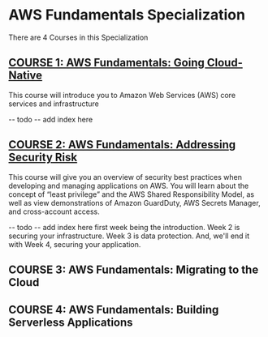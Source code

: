 # AWS Fundamentals Specialization
There are 4 Courses in this Specialization

## [COURSE 1: AWS Fundamentals: Going Cloud-Native](https://github.com/satishgunjal/AWS_Fundamentals_Specialization/tree/master/Course%201:%20Going%20Cloud%20Native)
This course will introduce you to Amazon Web Services (AWS) core services and infrastructure

-- todo -- add index here

## [COURSE 2: AWS Fundamentals: Addressing Security Risk](https://github.com/satishgunjal/AWS_Fundamentals_Specialization/tree/master/Course%202:%20Addressing%20Security%20Risk/README.md)
This course will give you an overview of security best practices when developing and managing applications on AWS. You will learn about the concept of “least privilege” and the AWS Shared Responsibility Model, as well as view demonstrations of Amazon GuardDuty, AWS Secrets Manager, and cross-account access.

-- todo -- add index here
first week being the introduction. Week 2 is securing your infrastructure. Week 3 is data protection. And, we'll end it with Week 4, securing your application.

## COURSE 3: AWS Fundamentals: Migrating to the Cloud

## COURSE 4: AWS Fundamentals: Building Serverless Applications
